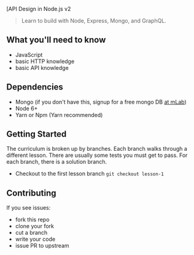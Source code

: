 [API Design in Node.js v2
> Learn to build with Node, Express, Mongo, and GraphQL.

## What you'll need to know
* JavaScript
* basic HTTP knowledge
* basic API knowledge

## Dependencies
* Mongo (if you don't have this, signup for a free mongo DB [at mLab](https://mlab.com/))
* Node 6+
* Yarn or Npm (Yarn recommended)

## Getting Started
The curriculum is broken up by branches. Each branch walks through a different lesson. There are usually some tests you must get to pass. For each branch, there is a solution branch.

* Checkout to the first lesson branch `git checkout lesson-1`

## Contributing
If you see issues:

* fork this repo
* clone your fork
* cut a branch
* write your code
* issue PR to upstream
